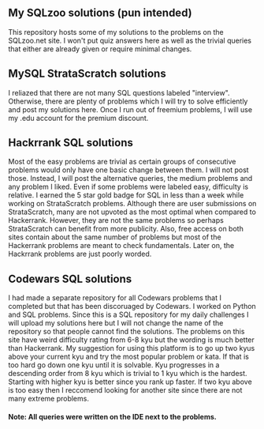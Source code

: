 ## My SQLzoo solutions (pun intended)
This repository hosts some of my solutions to the problems on the SQLzoo.net site. I won't put quiz answers here as well as the trivial queries that either are already given or require minimal changes.

## MySQL StrataScratch solutions
I reliazed that there are not many SQL questions labeled "interview". Otherwise, there are plenty of problems which I will try to solve efficiently and post my solutions here. Once I run out of freemium problems, I will use my .edu account for the premium discount.

## Hackrrank SQL solutions
Most of the easy problems are trivial as certain groups of consecutive problems would only have one basic change between them. I will not post those. Instead, I will post the alternative queries, the medium problems and any problem I liked. Even if some problems were labeled easy, difficulty is relative. I earned the 5 star gold badge for SQL in less than a week while working on StrataScratch problems. Although there are user submissions on StrataScratch, many are not upvoted as the most optimal when compared to Hackerrank. However, they are not the same problems so perhaps StrataScratch can benefit from more publicity. Also, free access on both sites contain about the same number of problems but most of the Hackerrank problems are meant to check fundamentals. Later on, the Hackrrank problems are just poorly worded.

## Codewars SQL solutions
I had made a separate repository for all Codewars problems that I completed but that has been discoruaged by Codewars. I worked on Python and SQL problems. Since this is a SQL repository for my daily challenges I will upload my solutions here but I will not change the name of the repository so that people cannot find the solutions. The problems on this site have weird difficulty rating from 6-8 kyu but the wording is much better than Hackerrank. My suggestion for using this platform is to go up two kyus above your current kyu and try the most popular problem or kata. If that is too hard go down one kyu until it is solvable. Kyu progresses in a descending order from 8 kyu which is trivial to 1 kyu which is the hardest. Starting with higher kyu is better since you rank up faster. If two kyu above is too easy then I reccomend looking for another site since there are not many extreme problems. 

#### Note: All queries were written on the IDE next to the problems.

